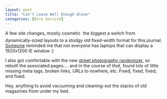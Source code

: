 ```yaml
---
layout: post
title: "Can't Leave Well Enough Alone"
categories: [Wire Service]
---
```

A few site changes, mostly cosmetic &#151; the biggest a switch from dynamically-sized layouts to a stodgy old fixed-width format for this journal. <a href="http://www.geekychick.net">Someone</a> reminded me that not everyone has laptops that can display a 1920x1200 IE window :)

I also got comfortable with the new <a href="/photo/salon/gindex.html">street photography randomizer,</a> so rebuilt the associated pages.... and in the course of <i>that,</i> found lots of little missing meta tags, broken links, URLs to nowhere, etc. Fixed, fixed, fixed, and fixed.

Hey, anything to avoid vacuuming and cleaning-out the stacks of old magazines from under my bed.

<!--more-->

